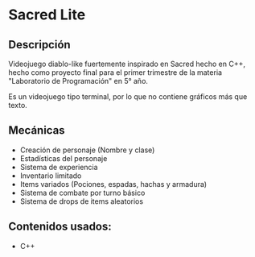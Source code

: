 # Sacred Lite

## Descripción
Videojuego diablo-like fuertemente inspirado en Sacred hecho en C++, hecho como proyecto final para el primer trimestre de la materia "Laboratorio de Programación" en 5° año.

Es un videojuego tipo terminal, por lo que no contiene gráficos más que texto.

## Mecánicas
- Creación de personaje (Nombre y clase)
- Estadísticas del personaje
- Sistema de experiencia
- Inventario limitado
- Items variados (Pociones, espadas, hachas y armadura)
- Sistema de combate por turno básico
- Sistema de drops de items aleatorios

## Contenidos usados:
- C++

